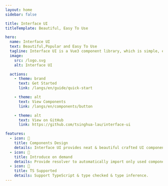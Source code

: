 ```yaml
---
layout: home
sidebar: false

title: Interface UI
titleTemplate: Beautiful, Easy To Use

hero:
  name: Interface UI
  text: Beautiful,Popular and Easy To Use
  tagline: Interface UI is a Vue3 component library, which is simple, elegant and beautiful to help you build your website quickly.
  image:
    src: /logo.svg
    alt: Interface UI

  actions:
    - theme: brand
      text: Get Started
      link: /langs/en/guide/quick-start

    - theme: alt
      text: View Components
      link: /langs/en/components/button

    - theme: alt
      text: View on GitHub
      link: https://github.com/tsinghua-lau/interface-ui

features:
  - icon: 🧜
    title: Components Design
    details: Interface UI provides neat & beautiful crafted UI components.
  - icon: 🎡
    title: Introduce on demand
    details: Provide resolver to automatically import only used components.
  - icon: 💪
    title: TS Supported
    details: Support TypeScript & type checked & type inference.
---
```

